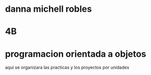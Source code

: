 # danna michell robles 
# 4B
# programacion orientada a objetos 
aqui se organizara las practicas y los proyectos por unidades
